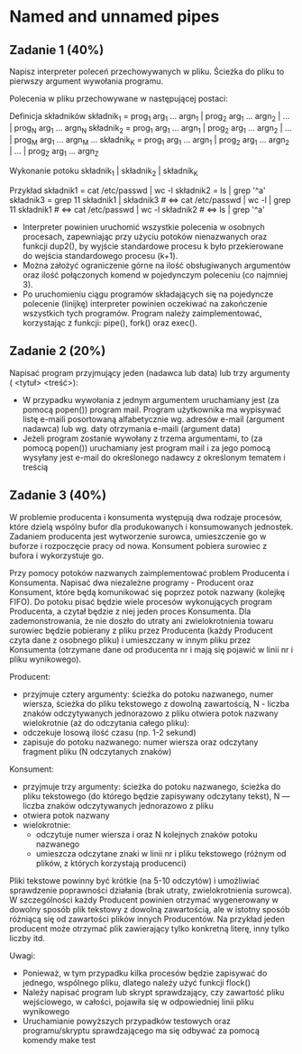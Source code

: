 # Named and unnamed pipes

## Zadanie 1 (40%)

Napisz interpreter poleceń przechowywanych w pliku. Ścieżka do pliku to pierwszy argument wywołania programu.

Polecenia w pliku przechowywane  w następującej postaci: 

Definicja składników
składnik<sub>1</sub> = prog<sub>1</sub> arg<sub>1</sub> ... argn<sub>1</sub> | prog<sub>2</sub> arg<sub>1</sub> ... argn<sub>2</sub> | ... | prog<sub>N</sub> arg<sub>1</sub> ... argn<sub>N</sub>
składnik<sub>2</sub> = prog<sub>1</sub> arg<sub>1</sub> ... argn<sub>1</sub> | prog<sub>2</sub> arg<sub>1</sub> ... argn<sub>2</sub> | ... | prog<sub>M</sub> arg<sub>1</sub> ... argn<sub>M</sub>
...
składnik<sub>K</sub> = prog<sub>1</sub> arg<sub>1</sub> ... argn<sub>1</sub> | prog<sub>2</sub> arg<sub>1</sub> ... argn<sub>2</sub> | ... | prog<sub>Z</sub> arg<sub>1</sub> ... argn<sub>Z</sub>

Wykonanie potoku
składnik<sub>1</sub> | składnik<sub>2</sub> | składnik<sub>K</sub>

Przykład
składnik1 = cat /etc/passwd | wc -l
składnik2 = ls | grep '^a'
składnik3 = grep 11
składnik1 | składnik3 # ⇔ cat /etc/passwd | wc -l | grep 11 
składnik1             # ⇔ cat /etc/passwd | wc -l
składnik2             # ⇔ ls | grep '^a'

- Interpreter powinien uruchomić wszystkie polecenia w osobnych procesach, zapewniając przy użyciu potoków nienazwanych oraz funkcji dup2(), by wyjście standardowe procesu k było przekierowane do wejścia standardowego procesu (k+1).
- Można założyć ograniczenie górne na ilość obsługiwanych argumentów oraz ilość połączonych komend w pojedynczym poleceniu (co najmniej 3).
- Po uruchomieniu ciągu programów składających się na pojedyncze polecenie (linijkę) interpreter powinien oczekiwać na zakończenie wszystkich tych programów.
Program należy zaimplementować, korzystając z funkcji: pipe(), fork() oraz exec().

## Zadanie 2 (20%)

Napisać program przyjmujący jeden (nadawca lub data) lub trzy argumenty (<adresEmail> <tytuł> <treść>):
- W przypadku wywołania z jednym argumentem uruchamiany jest (za pomocą popen()) program mail. Program użytkownika ma wypisywać listę e-maili posortowaną alfabetycznie wg. adresów e-mail (argument nadawca) lub wg. daty otrzymania e-maili (argument data)
- Jeżeli program zostanie wywołany z trzema argumentami, to (za pomocą popen()) uruchamiany jest program mail i za jego pomocą wysyłany jest e-mail do określonego nadawcy z określonym tematem i treścią

## Zadanie 3 (40%)

W problemie producenta i konsumenta występują dwa rodzaje procesów, które dzielą wspólny bufor dla produkowanych i konsumowanych jednostek. Zadaniem producenta jest wytworzenie surowca, umieszczenie go w buforze i rozpoczęcie pracy od nowa. Konsument pobiera surowiec z bufora i wykorzystuje go.

Przy pomocy potoków nazwanych zaimplementować problem Producenta i Konsumenta. Napisać dwa niezależne programy - Producent oraz Konsument, które będą komunikować się poprzez potok nazwany (kolejkę FIFO). Do potoku pisać będzie wiele procesów wykonujących program Producenta, a czytał będzie z niej jeden proces Konsumenta. Dla zademonstrowania, że nie doszło do utraty ani zwielokrotnienia towaru surowiec będzie pobierany z pliku przez Producenta (każdy Producent czyta dane z osobnego pliku) i umieszczany w innym pliku przez Konsumenta (otrzymane dane od producenta nr i mają się pojawić w linii nr i pliku wynikowego).

Producent:
- przyjmuje cztery argumenty: ścieżka do potoku nazwanego, numer wiersza, ścieżka do pliku tekstowego z dowolną zawartością, N - liczba znaków odczytywanych jednorazowo z pliku otwiera potok nazwany wielokrotnie (aż do odczytania całego pliku):
- odczekuje losową ilość czasu (np. 1-2 sekund)
- zapisuje do potoku nazwanego: numer wiersza oraz odczytany fragment pliku (N odczytanych znaków) 

Konsument:
- przyjmuje trzy argumenty: ścieżka do potoku nazwanego, ścieżka do pliku tekstowego (do którego będzie zapisywany odczytany tekst), N — liczba znaków odczytywanych jednorazowo z pliku
- otwiera potok nazwany
- wielokrotnie:
	- odczytuje numer wiersza i oraz N kolejnych znaków potoku nazwanego
	- umieszcza odczytane znaki w linii nr i pliku tekstowego (różnym od plików, z których korzystają producenci)

Pliki tekstowe powinny być krótkie (na 5-10 odczytów) i umożliwiać sprawdzenie poprawności działania (brak utraty, zwielokrotnienia surowca). W szczególności każdy Producent powinien otrzymać wygenerowany w dowolny sposób plik tekstowy z dowolną zawartością, ale w istotny sposób różniącą się od zawartości plików innych Producentów. Na przykład jeden producent może otrzymać plik zawierający tylko konkretną literę, inny tylko liczby itd. 

Uwagi:
- Ponieważ, w tym przypadku kilka procesów będzie zapisywać do jednego, wspólnego pliku, dlatego należy użyć funkcji flock()
- Należy napisać program lub skrypt sprawdzający, czy zawartość pliku wejściowego, w całości, pojawiła się w odpowiedniej linii pliku wynikowego
- Uruchamianie powyższych przypadków testowych oraz programu/skryptu sprawdzającego  ma się odbywać za pomocą komendy make test

